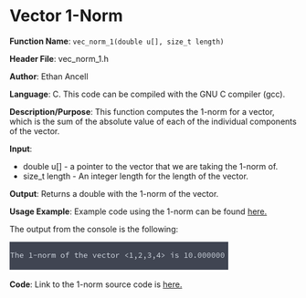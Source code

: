 # Vector 1-Norm
**Function Name**: ```vec_norm_1(double u[], size_t length)```

**Header File**: vec_norm_1.h

**Author**: Ethan Ancell

**Language**: C. This code can be compiled with the GNU C compiler (gcc).

**Description/Purpose**: This function computes the 1-norm for a vector, which is the sum of the absolute value of each of the individual components of the vector.

**Input**:
* double u[] - a pointer to the vector that we are taking the 1-norm of.
* size_t length - An integer length for the length of the vector.

**Output**: Returns a double with the 1-norm of the vector.

**Usage Example**: Example code using the 1-norm can be found [here.](https://github.com/ethanancell/math4610/blob/master/software/vectors/norm1.c)

The output from the console is the following:

![Console Output](images/norm1.png)

**Code**: Link to the 1-norm source code is [here.](https://github.com/ethanancell/math4610/blob/master/shared_library/src/vec_norm_1.c)
